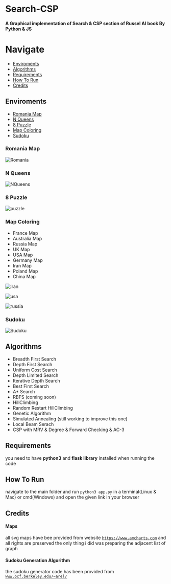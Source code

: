 # Search-CSP

#### A Graphical  implementation of Search &amp; CSP section of Russel AI book By Python & JS



# Navigate

* [Enviroments](#Enviroments)
* [Algorithms](#Algorithms)
* [Requirements](#Requirements)
* [How To Run](#How-To-Run)
* [Credits](#Credits)




## Enviroments

* [Romania Map](#Romania-Map)
* [N Queens](#N-Queens)
* [8 Puzzle](#8-puzzle)
* [Map Coloring](#Map-Coloring)
* [Sudoku](#Sudoku)

### Romania Map

![Romania](https://user-images.githubusercontent.com/70624162/92299596-d658c300-ef68-11ea-86e3-31e40de44200.gif)

### N Queens

![NQueens](https://user-images.githubusercontent.com/70624162/92299637-5f6ffa00-ef69-11ea-92ad-bcb0a27b5e8e.gif)

### 8 Puzzle

![puzzle](https://user-images.githubusercontent.com/70624162/92300079-40736700-ef6d-11ea-83b5-863cdc4352ca.gif)
  
### Map Coloring

* France Map
* Australia Map
* Russia Map
* UK Map
* USA Map
* Germany Map
* Iran Map
* Poland Map
* China Map

![iran](https://user-images.githubusercontent.com/70624162/92299773-bc1fe480-ef6a-11ea-9b5c-3aed458b30e4.gif)


![usa](https://user-images.githubusercontent.com/70624162/92299777-c17d2f00-ef6a-11ea-8cf4-9068167a281b.gif)


![russia](https://user-images.githubusercontent.com/70624162/92299782-c6da7980-ef6a-11ea-8fde-4bd89b3315f1.gif)

### Sudoku

![Sudoku](https://user-images.githubusercontent.com/70624162/92299840-4e27ed00-ef6b-11ea-8ff5-818bf11c780a.gif)



## Algorithms
* Breadth First Search
* Depth First Search
* Uniform Cost Search
* Depth Limited Search
* Iterative Depth Search
* Best First Search
* A* Search
* RBFS (coming soon)
* HillClimbing
* Random Restart HillClimbing
* Genetic Algorithm
* Simulated Annealing (still working to improve this one)
* Local Beam Serach
* CSP with MRV & Degree & Forward Checking & AC-3

## Requirements
you need to have <b>python3</b> and <b>flask library</b> installed when running the code

## How To Run
navigate to the main folder and run <code>python3 app.py</code> in a terminal(Linux & Mac) or cmd(Windows) and open the given link in your browser

## Credits

#### Maps
  all svg maps have bee provided from website <code>https://www.amcharts.com</code> and all rights are preserved
  the only thing i did was preparing the adjacent list of graph
  
#### Sudoku Generation Algorithm
  the sudoku generator code has been provided from <code>www.ocf.berkeley.edu/~arel/</code>
